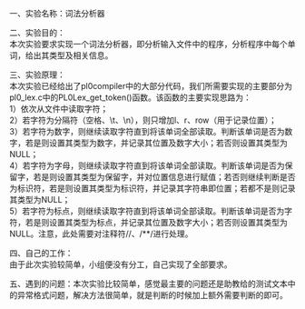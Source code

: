 一、实验名称：词法分析器  

二、实验目的：  
本次实验要求实现一个词法分析器，即分析输入文件中的程序，分析程序中每个单词，给出其类型及相关信息。   

三、实验原理：  
本次实验已经给出了pl0compiler中的大部分代码，我们所需要实现的主要部分为pl0_lex.c中的PL0Lex_get_token()函数。该函数的主要实现思路为：  
1）依次从文件中读取字符；  
2）若字符为分隔符（空格、\t、\n），则只增加l、r、row（用于记录位置）；  
3）若字符为数字，则继续读取字符直到将该单词全部读取。判断该单词是否为数字，若是则设置其类型为数字，并记录其位置及数字大小；若否则设置其类型为NULL；   
4）若字符为字母，则继续读取字符直到将该单词全部读取。判断该单词是否为保留字，若是则设置其类型为保留字，并对位置信息进行赋值；若否则继续判断是否为标识符，若是则设置其类型为标识符，并记录其字符串即位置；若都不是则记录其类型为NULL；   
5）若字符为标点，则继续读取字符直到将该单词全部读取。判断该单词是否为字符，若是则设置其类型为标点，并记录其位置及数字大小；若否则设置其类型为NULL。注意，此处需要对注释符//、/**/进行处理。

四、自己的工作：   
由于此次实验较简单，小组便没有分工，自己实现了全部要求。   

五、遇到的问题：本次实验比较简单，感觉最主要的问题还是助教给的测试文本中的异常格式问题，解决方法很简单，就是判断的时候加上额外需要判断的即可。
